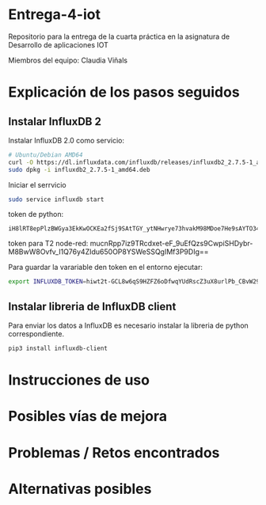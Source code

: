 # Entrega-4-iot
Repositorio para la entrega de la cuarta práctica en la asignatura de Desarrollo de aplicaciones IOT

Miembros del equipo: Claudia Viñals

# Explicación de los pasos seguidos

## Instalar InfluxDB 2
Instalar InfluxDB 2.0 como servicio:

```bash
# Ubuntu/Debian AMD64
curl -O https://dl.influxdata.com/influxdb/releases/influxdb2_2.7.5-1_amd64.deb
sudo dpkg -i influxdb2_2.7.5-1_amd64.deb

```

Iniciar el serrvicio

```bash
sudo service influxdb start
```

token de python:
```
iH8lRT8epPlzBWGya3EkKwOCKEa2fSj9SAtTGY_ytNHwrye73hvakM98MDoe7He9sAYTO34jRzJgb8_QsvSVCg==
```

token para T2 node-red:
mucnRpp7iz9TRcdxet-eF_9uEfQzs9CwpiSHDybr-M8BwW8Ovfv_I1Q76y4ZIdu650OP8YSWeSSQgIMf3P9DIg==

Para guardar la varariable den token en el entorno ejecutar:
```bash
export INFLUXDB_TOKEN=hiwt2t-GCL8w6qS9HZFZ6oDfwqYUdRscZ3uX8urlPb_CBvW298IEE19zaeJU4JEEmc4LBWTuT2aR_bcAiA9p0g==
```

## Instalar libreria de InfluxDB client
Para enviar los datos a InfluxDB es necesario instalar la libreria de python correspondiente.

```bash
pip3 install influxdb-client
```

# Instrucciones de uso
# Posibles vías de mejora
# Problemas / Retos encontrados
# Alternativas posibles